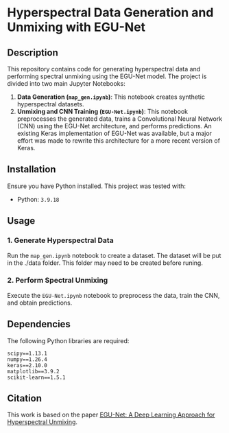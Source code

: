 # Hyperspectral Data Generation and Unmixing with EGU-Net

## Description
This repository contains code for generating hyperspectral data and performing spectral unmixing using the EGU-Net model. The project is divided into two main Jupyter Notebooks:

1. **Data Generation (`map_gen.ipynb`)**: This notebook creates synthetic hyperspectral datasets.
2. **Unmixing and CNN Training (`EGU-Net.ipynb`)**: This notebook preprocesses the generated data, trains a Convolutional Neural Network (CNN) using the EGU-Net architecture, and performs predictions.
An existing Keras implementation of EGU-Net was available, but a major effort was made to rewrite this architecture for a more recent version of Keras.

## Installation
Ensure you have Python installed. This project was tested with:
- Python: `3.9.18`

## Usage
### 1. Generate Hyperspectral Data
Run the `map_gen.ipynb` notebook to create a dataset. The dataset will be put in the ./data folder. This folder may need to be created before runing.

### 2. Perform Spectral Unmixing
Execute the `EGU-Net.ipynb` notebook to preprocess the data, train the CNN, and obtain predictions.

## Dependencies
The following Python libraries are required:
```
scipy==1.13.1
numpy==1.26.4
keras==2.10.0
matplotlib==3.9.2
scikit-learn==1.5.1
```

## Citation
This work is based on the paper [EGU-Net: A Deep Learning Approach for Hyperspectral Unmixing]([https://example.com](https://arxiv.org/abs/2105.10194)).
